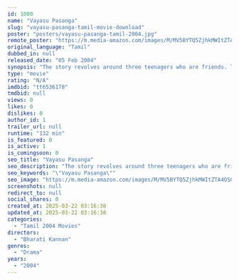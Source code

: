 ```yaml
---
id: 1000
name: "Vayasu Pasanga"
slug: "vayasu-pasanga-tamil-movie-download"
poster: "posters/vayasu-pasanga-tamil-2004.jpg"
remote_poster: "https://m.media-amazon.com/images/M/MV5BYTQ5ZjhkMWItZTA4OS00MDA1LTg4NzQtMGQ4OWVmYTllYzM3XkEyXkFqcGc@._V1_SX300.jpg"
original_language: "Tamil"
dubbed_in: null
released_date: "05 Feb 2004"
synopsis: "The story revolves around three teenagers who are friends. Their only aim is to bunk the classes and chill out eyeing for girls. They prepare to go any lengths to get 'girls'. Enters Vindhya aunty, the seductive siren conspires to..."
type: "movie"
rating: "N/A"
imdbid: "tt6536178"
tmdbid: null
views: 0
likes: 0
dislikes: 0
author_id: 1
trailer_url: null
runtime: "132 min"
is_featured: 0
is_active: 1
is_comingsoon: 0
seo_title: "Vayasu Pasanga"
seo_description: "The story revolves around three teenagers who are friends. Their only aim is to bunk the classes and chill out eyeing for girls. They prepare to go any lengths to get 'girls'. Enters Vindhya aunty, the seductive siren conspires to..."
seo_keywords: "\"Vayasu Pasanga\""
seo_image: "https://m.media-amazon.com/images/M/MV5BYTQ5ZjhkMWItZTA4OS00MDA1LTg4NzQtMGQ4OWVmYTllYzM3XkEyXkFqcGc@._V1_SX300.jpg"
screenshots: null
redirect_to: null
social_shares: 0
created_at: 2025-03-22 03:16:38
updated_at: 2025-03-22 03:16:38
categories:
  - "Tamil 2004 Movies"
directors:
  - "Bharati Kannan"
genres:
  - "Drama"
years:
  - "2004"
---
```

